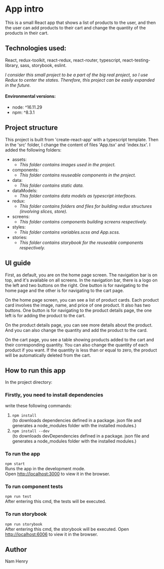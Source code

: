 # App intro

This is a small React app that shows a list of products to the user, and then the user can add products to their cart and change the quantity of the products in their cart. 

## Technologies used: 

React, redux-toolkit, react-redux, react-router, typescript, react-testing-library, sass, storybook, eslint.


*I consider this small project to be a part of the big real project, so I use Redux to center the states. Therefore, this project can be easily expanded in the future.*
#### Environmental versions: 
- node: ^16.11.29
- npm: ^8.3.1

## Project structure 
This project is built from 'create-react-app' with a typescript template.
Then in the 'src' folder, I change the content of files 'App.tsx' and 'index.tsx'. I added the following folders:
+ assets:
  - *This folder contains images used in the project.*
+ components:
  - *This folder contains reuseable components in the project.*
+ data:
  - *This folder contains static data.*
+ dataModels:
  - *This folder contains data models as typescript interfaces.*
+ redux:
  - *This folder contains folders and files for building redux structures (involving slices, store).*
+ screens:
  - *This folder contains components building screens respectively.*
+ styles:
  - *This folder contains variables.scss and App.scss.*
+ stories:
  - *This folder contains storybook for the reuseable components respectively.*

## UI guide
First, as default, you are on the home page screen. The navigation bar is on top, and it's available on all screens. In the navigation bar, there is a logo on the left and two buttons on the right. One button is for navigating to the home page and the other is for navigating to the cart page. 

On the home page screen, you can see a list of product cards. Each product card involves the image, name, and price of one product. It also has two buttons. One button is for navigating to the product details page, the one left is for adding the product to the cart.

On the product details page, you can see more details about the product. And you can also change the quantity and add the product to the card.

On the cart page, you see a table showing products added to the cart and their corresponding quantity. You can also change the quantity of each product if you want. If the quantity is less than or equal to zero, the product will be automatically deleted from the cart.

## How to run this app

In the project directory:

### Firstly, you need to install dependencies
write these following commands:
1. `npm install`  
(to downloads dependencies defined in a package. json file and generates a node_modules folder with the installed modules.)
2. `npm install --dev`  
(to downloads devDependencies defined in a package. json file and generates a node_modules folder with the installed modules.)

### To run the app
`npm start`  
Runs the app in the development mode.\
Open [http://localhost:3000](http://localhost:3000) to view it in the browser.

### To run component tests
`npm run test`  
After entering this cmd, the tests will be executed. 
### To run storybook
`npm run storybook`  
After entering this cmd, the storybook will be executed.
Open [http://localhost:6006](http://localhost:6006) to view it in the browser.
## Author
Nam Henry
